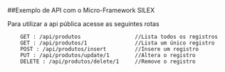 ##Exemplo de API com o Micro-Framework SILEX

Para utilizar a api pública acesse as seguintes rotas

        GET : /api/produtos                 //Lista todos os registros
        GET : /api/produtos/1               //Lista um único registro
        POST : /api/produtos/insert         //Insere um registro
        PUT : /api/produtos/update/1        //Altera o registro
        DELETE : /api/produtos/delete/1     //Remove o registro

